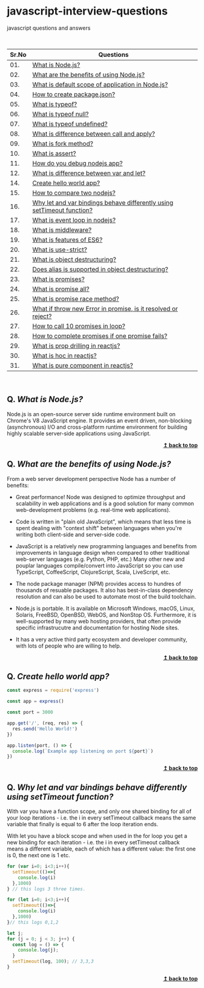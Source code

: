 # javascript-interview-questions
javascript questions and answers

<br/>

| Sr.No|  Questions       |
|------|------------------|
| 01. |[What is Node.js?](#q-what-is-nodejs)|
| 02. |[What are the benefits of using Node.js?](#q-what-are-the-benefits-of-using-nodejs)|
| 03. |[What is default scope of application in Node.js?](#q-what-is-the-default-scope-of-application-in-nodejs)|
| 04. |[How to create package.json?](#q-how-to-create-package-json)|
| 05. |[What is typeof?](#q-what-is-typeof)|
| 06. |[What is typeof null?](#q-what-is-typeof-null)|
| 07. |[What is typeof undefined?](#q-what-is-typeof-undefined)|
| 08. |[What is difference between call and apply?](#q-what-is-difference-between-call-and-apply)|
| 09. |[What is fork method?](#q-what-is-fork-method)|
| 10. |[What is assert?](#q-what-is-assert)|
| 11. |[How do you debug nodejs app?](#q-how-do-you-debug-nodejs-app)|
| 12. |[What is difference between var and let?](#q-what-is-difference-between-var-let)|
| 14. |[Create hello world app?](#q-create-hello-world-app)|
| 15. |[How to compare two nodejs?](#q-how-to-compare-two-nodejs)|
| 16. |[Why let and var bindings behave differently using setTimeout function?](#q-Why-let-and-var-bindings-behave-differently-using-setTimeout-function)|
| 17. |[What is event loop in nodejs?](#q-what-is-event-loop-in-nodejs)|
| 18. |[What is middleware?](#q-what-is-middleware)|
| 19. |[What is features of ES6?](#q-what-is-features-of-es6)|
| 20. |[What is use-strict?](#q-what-is-use-strict)|
| 21. |[What is object destructuring?](#q-what-is-destructuring)|
| 22. |[Does alias is supported in object destructuring?](#q-does-alias-is-supported-in-object-destructuring)|
| 23. |[What is promises?](#q-what-is-promises)|
| 24. |[What is promise all?](#q-what-is-promise-all)|
| 25. |[What is promise race method?](#q-what-is-promise-race-method)|
| 26. |[What if throw new Error in promise, is it resolved or reject?](#q-what-if-throw-new-error-in-promise-is-it-resolved-or-rejected)|
| 27. |[How to call 10 promises in loop?](#q-how-to-call-10-promises-in-loop)|
| 28. |[How to complete promises if one promise fails?](#q-how-to-complete-promises-if-one-promise-fails)|
| 29. |[What is prop drilling in reactjs?](#q-what-is-prop-drilling-in-reactjs)|
| 30. |[What is hoc in reactjs?](#q-what-is-hoc-in-reactjs)|
| 31. |[What is pure component in reactjs?](#q-what-is-pure-component-in-react-js)|
<br/>


## Q. ***What is Node.js?***

Node.js is an open-source server side runtime environment built on Chrome\'s V8 JavaScript engine. It provides an event driven, non-blocking (asynchronous) I/O and cross-platform runtime environment for building highly scalable server-side applications using JavaScript.

<div align="right">
    <b><a href="#">↥ back to top</a></b>
</div>

## Q. ***What are the benefits of using Node.js?***

From a web server development perspective Node has a number of benefits:

  * Great performance! Node was designed to optimize throughput and scalability in web applications and is a good solution for many common web-development problems (e.g. real-time web applications).

  * Code is written in "plain old JavaScript", which means that less time is spent dealing with "context shift" between languages when you're writing both client-side and server-side code. 

  * JavaScript is a relatively new programming languages and benefits from improvements in language design when compared to other traditional web-server languages (e.g. Python, PHP,  etc.) Many other new and pouplar languages compile/convert into JavaScript so you can use TypeScript, CoffeeScript, ClojureScript, Scala, LiveScript, etc.

  * The node package manager (NPM) provides access to hundres of thousands of resuable packages. It also has best-in-class dependency resolution and can also be used to automate most of the build toolchain.

  * Node.js is portable. It is available on Microsoft Windows, macOS, Linux, Solaris, FreeBSD, OpenBSD, WebOS, and NonStop OS. Furthermore, it is well-supported by many web hosting providers, that often provide specific infrastrucutre and documentation for hosting 
    Node sites.

  * It has a very active third party ecosystem and developer community, with lots of people who are willing to help. 
    
<div align="right">
    <b><a href="#">↥ back to top</a></b>
</div>

## Q. ***Create hello world app?***
```js
const express = require('express')

const app = express()

const port = 3000

app.get('/', (req, res) => {
  res.send('Hello World!')
})

app.listen(port, () => {
  console.log(`Example app listening on port ${port}`)
})
```
<div align="right">
    <b><a href="#">↥ back to top</a></b>
</div>

## Q. ***Why let and var bindings behave differently using setTimeout function?***

With var you have a function scope, and only one shared binding for all of your loop iterations - i.e. the i in every setTimeout callback means the same variable that finally is equal to 6 after the loop iteration ends.

With let you have a block scope and when used in the for loop you get a new binding for each iteration - i.e. the i in every setTimeout callback means a different variable, each of which has a different value: the first one is 0, the next one is 1 etc.
```js
for (var i=0; i<3;i++){
  setTimeout(()=>{
    console.log(i)
  },1000)
} // this logs 3 three times.

for (let i=0; i<3;i++){
  setTimeout(()=>{
    console.log(i)
  },1000)
}// this logs 0,1,2 

let j;
for (j = 0; j < 3; j++) {
  const log = () => {
    console.log(j);
  }
  setTimeout(log, 100); // 3,3,3
}
```
<div align="right">
    <b><a href="#">↥ back to top</a></b>
</div>
